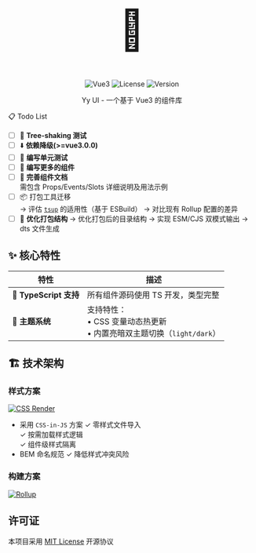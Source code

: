 <h1 align="center" style="font-size: 80px">🧩</h1>

<!-- ![Vue3](https://img.shields.io/badge/Vue->=3.0.0-%2342b883) ![License](https://img.shields.io/badge/License-MIT-green) ![Version](https://img.shields.io/badge/Version-beta--0.0.1-blue) -->

<p align="center">
  <img src="https://img.shields.io/badge/Vue->=3.0.0-%2342b883" alt="Vue3"/>
  <img src="https://img.shields.io/badge/License-MIT-green" alt="License"/>
  <img src="https://img.shields.io/badge/Version-beta--0.0.1-blue" alt="Version"/>
</p>

<p align="center">Yy UI - 一个基于 Vue3 的组件库</p>

📋 Todo List

- [ ] 🌳 **Tree-shaking 测试**
- [ ] ⬇️ **依赖降级(>=vue3.0.0)**
- [ ] 🧪 **编写单元测试**
- [ ] 📂 **编写更多的组件**
- [ ] 📄 **完善组件文档**  
       需包含 Props/Events/Slots 详细说明及用法示例
- [ ] 📦 打包工具迁移  
       → 评估 [`tsup`](https://github.com/egoist/tsup) 的适用性（基于 ESBuild）
      → 对比现有 Rollup 配置的差异
- [ ] 🧹 **优化打包结构**
      → 优化打包后的目录结构
      → 实现 ESM/CJS 双模式输出
      → dts 文件生成

## ✨ **核心特性**

| 特性                   | 描述                                                                       |
| ---------------------- | -------------------------------------------------------------------------- |
| 🔵 **TypeScript 支持** | 所有组件源码使用 TS 开发，类型完整                                         |
| 🎨 **主题系统**        | 支持特性：<br>• CSS 变量动态热更新<br>• 内置亮暗双主题切换（`light/dark`） |

## 🏗️ **技术架构**

### **样式方案**

[![CSS Render](https://img.shields.io/badge/css--render-0.15.14-blue)](https://github.com/07akioni/css-render)

- 采用 `CSS-in-JS` 方案
  ✓ 零样式文件导入  
  ✓ 按需加载样式逻辑  
  ✓ 组件级样式隔离
- BEM 命名规范
  ✓ 降低样式冲突风险

### 构建方案

[![Rollup](https://img.shields.io/badge/rollup-4.34.4-brightgreen)](https://rollupjs.org/)

## 许可证

本项目采用 [MIT License](LICENSE) 开源协议
